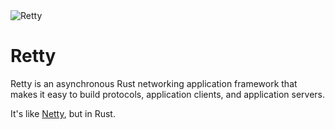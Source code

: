 <img src="https://raw.githubusercontent.com/retty-io/retty/main/res/retty.io.png" alt="Retty">

# Retty

Retty is an asynchronous Rust networking application framework that makes it easy to build protocols, application clients, and application servers.

It's like [Netty](https://netty.io/), but in Rust.
